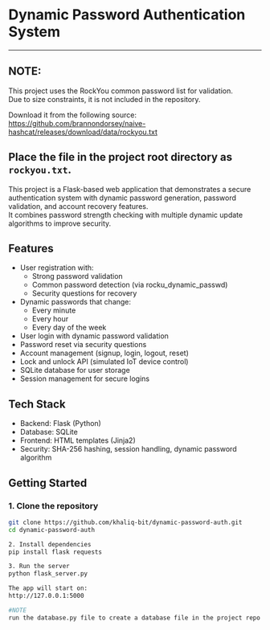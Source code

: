 # Dynamic Password Authentication System
-----------------------------------------------------------------------------------------
## NOTE:

This project uses the RockYou common password list for validation.  
Due to size constraints, it is not included in the repository.

Download it from the following source:
https://github.com/brannondorsey/naive-hashcat/releases/download/data/rockyou.txt

Place the file in the project root directory as `rockyou.txt`.
-----------------------------------------------------------------------------------------

This project is a Flask-based web application that demonstrates a secure authentication system with dynamic password generation, password validation, and account recovery features.  
It combines password strength checking with multiple dynamic update algorithms to improve security.

## Features
- User registration with:
  - Strong password validation
  - Common password detection (via rocku_dynamic_passwd)
  - Security questions for recovery
- Dynamic passwords that change:
  - Every minute
  - Every hour
  - Every day of the week
- User login with dynamic password validation
- Password reset via security questions
- Account management (signup, login, logout, reset)
- Lock and unlock API (simulated IoT device control)
- SQLite database for user storage
- Session management for secure logins

## Tech Stack
- Backend: Flask (Python)
- Database: SQLite
- Frontend: HTML templates (Jinja2)
- Security: SHA-256 hashing, session handling, dynamic password algorithm

## Getting Started

### 1. Clone the repository
```bash
git clone https://github.com/khaliq-bit/dynamic-password-auth.git
cd dynamic-password-auth

2. Install dependencies
pip install flask requests

3. Run the server
python flask_server.py

The app will start on:
http://127.0.0.1:5000

#NOTE
run the database.py file to create a database file in the project repo , next run the flask_app to start the project



